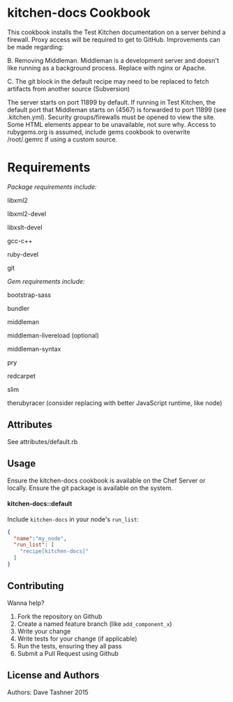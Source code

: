 kitchen-docs Cookbook
=====================
This cookbook installs the Test Kitchen documentation on a server behind a firewall.  Proxy access will be required to get to GitHub.  Improvements can be made regarding: 

B. Removing Middleman.  Middleman is a development server and doesn't like running as a background process.  Replace with nginx or Apache.

C. The git block in the default recipe may need to be replaced to fetch artifacts from another source (Subversion)

The server starts on port 11899 by default.  If running in Test Kitchen, the default port that Middleman starts on (4567) is forwarded to port 11899 (see .kitchen.yml). Security groups/firewalls must be opened to view the site.  Some HTML elements appear to be unavailable, not sure why.  Access to rubygems.org is assumed, include gems cookbook to overwrite /root/.gemrc if using a custom source.

Requirements
==============
*Package requirements include:*

libxml2

libxml2-devel

libxslt-devel

gcc-c++

ruby-devel

git

*Gem requirements include:*

bootstrap-sass

bundler

middleman

middleman-livereload (optional)

middleman-syntax

pry

redcarpet

slim

therubyracer (consider replacing with better JavaScript runtime, like node)


Attributes
----------
See attributes/default.rb

Usage
-----
Ensure the kitchen-docs cookbook is available on the Chef Server or locally.  Ensure the git package is available on the system.
#### kitchen-docs::default

Include `kitchen-docs` in your node's `run_list`:

```json
{
  "name":"my_node",
  "run_list": [
    "recipe[kitchen-docs]"
  ]
}
```

Contributing
------------
Wanna help?

1. Fork the repository on Github
2. Create a named feature branch (like `add_component_x`)
3. Write your change
4. Write tests for your change (if applicable)
5. Run the tests, ensuring they all pass
6. Submit a Pull Request using Github

License and Authors
-------------------
Authors: Dave Tashner 2015
